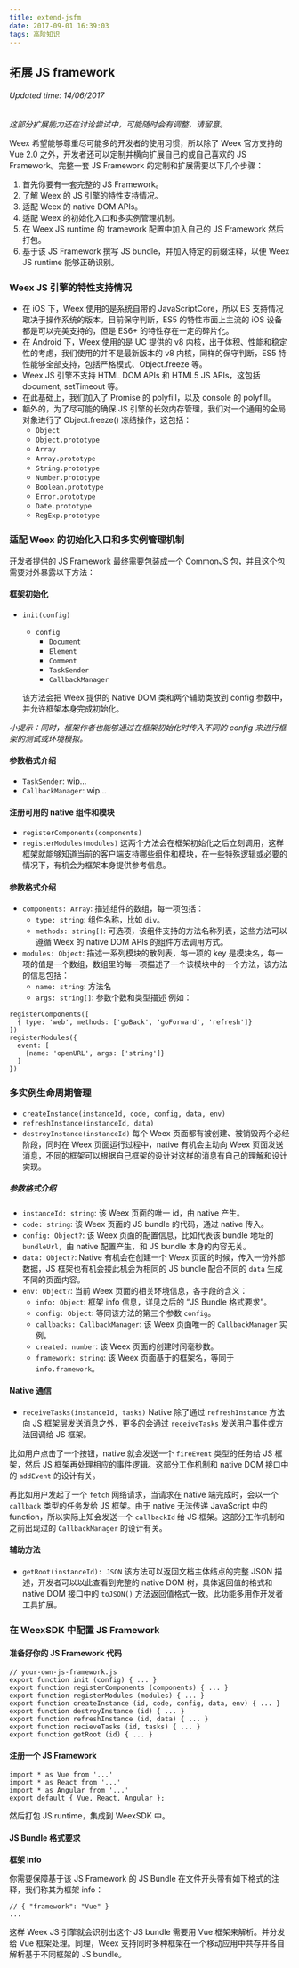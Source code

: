 ```yaml
---
title: extend-jsfm
date: 2017-09-01 16:39:03
tags: 高阶知识
---
```


## 拓展 JS framework
###### Updated time: 14/06/2017
_这部分扩展能力还在讨论尝试中，可能随时会有调整，请留意。_

Weex 希望能够尊重尽可能多的开发者的使用习惯，所以除了 Weex 官方支持的 Vue 2.0 之外，开发者还可以定制并横向扩展自己的或自己喜欢的 JS Framework。完整一套 JS Framework 的定制和扩展需要以下几个步骤：

  1. 首先你要有一套完整的 JS Framework。
  2. 了解 Weex 的 JS 引擎的特性支持情况。
  3. 适配 Weex 的 native DOM APIs。
  4. 适配 Weex 的初始化入口和多实例管理机制。
  5. 在 Weex JS runtime 的 framework 配置中加入自己的 JS Framework 然后打包。
  6. 基于该 JS Framework 撰写 JS bundle，并加入特定的前缀注释，以便 Weex JS runtime 能够正确识别。

### Weex JS 引擎的特性支持情况
* 在 iOS 下，Weex 使用的是系统自带的 JavaScriptCore，所以 ES 支持情况取决于操作系统的版本。目前保守判断，ES5 的特性市面上主流的 iOS 设备都是可以完美支持的，但是 ES6+ 的特性存在一定的碎片化。
* 在 Android 下，Weex 使用的是 UC 提供的 v8 内核，出于体积、性能和稳定性的考虑，我们使用的并不是最新版本的 v8 内核，同样的保守判断，ES5 特性能够全部支持，包括严格模式、Object.freeze 等。
* Weex JS 引擎不支持 HTML DOM APIs 和 HTML5 JS APIs，这包括 document, setTimeout 等。
* 在此基础上，我们加入了 Promise 的 polyfill，以及 console 的 polyfill。
* 额外的，为了尽可能的确保 JS 引擎的长效内存管理，我们对一个通用的全局对象进行了 Object.freeze() 冻结操作，这包括：
  * `Object`
  * `Object.prototype`
  * `Array`
  * `Array.prototype`
  * `String.prototype`
  * `Number.prototype`
  * `Boolean.prototype`
  * `Error.prototype`
  * `Date.prototype`
  * `RegExp.prototype`

### 适配 Weex 的初始化入口和多实例管理机制
开发者提供的 JS Framework 最终需要包装成一个 CommonJS 包，并且这个包需要对外暴露以下方法：

#### 框架初始化
* `init(config)`
  * `config`
    * `Document`
    * `Element`
    * `Comment`
    * `TaskSender`
    * `CallbackManager`

  该方法会把 Weex 提供的 Native DOM 类和两个辅助类放到 config 参数中，并允许框架本身完成初始化。

_小提示：同时，框架作者也能够通过在框架初始化时传入不同的 config 来进行框架的测试或环境模拟。_

#### 参数格式介绍
* `TaskSender`: wip…
* `CallbackManager`: wip…

#### 注册可用的 native 组件和模块
* `registerComponents(components)`
* `registerModules(modules)`
这两个方法会在框架初始化之后立刻调用，这样框架就能够知道当前的客户端支持哪些组件和模块，在一些特殊逻辑或必要的情况下，有机会为框架本身提供参考信息。

#### 参数格式介绍
* `components: Array`: 描述组件的数组，每一项包括：
  * `type: string`: 组件名称，比如 `div`。
  * `methods: string[]`: 可选项，该组件支持的方法名称列表，这些方法可以遵循 Weex 的 native DOM APIs 的组件方法调用方式。
* `modules: Object`: 描述一系列模块的散列表，每一项的 key 是模块名，每一项的值是一个数组，数组里的每一项描述了一个该模块中的一个方法，该方法的信息包括：
  * `name: string`: 方法名
  * `args: string[]`: 参数个数和类型描述
例如：
```
registerComponents([
  { type: 'web', methods: ['goBack', 'goForward', 'refresh']}
])
registerModules({
  event: [
    {name: 'openURL', args: ['string']}
  ]
})
```

### 多实例生命周期管理
* `createInstance(instanceId, code, config, data, env)`
* `refreshInstance(instanceId, data)`
* `destroyInstance(instanceId)`
每个 Weex 页面都有被创建、被销毁两个必经阶段，同时在 Weex 页面运行过程中，native 有机会主动向 Weex 页面发送消息，不同的框架可以根据自己框架的设计对这样的消息有自己的理解和设计实现。

##### 参数格式介绍
* `instanceId: string`: 该 Weex 页面的唯一 id，由 native 产生。
* `code: string`: 该 Weex 页面的 JS bundle 的代码，通过 native 传入。
* `config: Object?`: 该 Weex 页面的配置信息，比如代表该 bundle 地址的 `bundleUrl`，由 native 配置产生，和 JS bundle 本身的内容无关。
* `data: Object?`: Native 有机会在创建一个 Weex 页面的时候，传入一份外部数据，JS 框架也有机会接此机会为相同的 JS bundle 配合不同的 `data` 生成不同的页面内容。
* `env: Object?`: 当前 Weex 页面的相关环境信息，各字段的含义：
  * `info: Object`: 框架 info 信息，详见之后的 “JS Bundle 格式要求”。
  * `config: Object`: 等同该方法的第三个参数 `config`。
  * `callbacks: CallbackManager`: 该 Weex 页面唯一的 `CallbackManager` 实例。
  * `created: number`: 该 Weex 页面的创建时间毫秒数。
  * `framework: string`: 该 Weex 页面基于的框架名，等同于 `info.framework`。

#### Native 通信
* `receiveTasks(instanceId, tasks)`
Native 除了通过 `refreshInstance` 方法向 JS 框架层发送消息之外，更多的会通过 `receiveTasks` 发送用户事件或方法回调给 JS 框架。

比如用户点击了一个按钮，native 就会发送一个 `fireEvent` 类型的任务给 JS 框架，然后 JS 框架再处理相应的事件逻辑。这部分工作机制和 native DOM 接口中的 `addEvent` 的设计有关。

再比如用户发起了一个 `fetch` 网络请求，当请求在 native 端完成时，会以一个 `callback` 类型的任务发给 JS 框架。由于 native 无法传递 JavaScript 中的 function，所以实际上知会发送一个 `callbackId` 给 JS 框架。这部分工作机制和之前出现过的 `CallbackManager` 的设计有关。

#### 辅助方法
* `getRoot(instanceId): JSON`
该方法可以返回文档主体结点的完整 JSON 描述，开发者可以以此查看到完整的 native DOM 树，具体返回值的格式和 native DOM 接口中的 `toJSON()` 方法返回值格式一致。此功能多用作开发者工具扩展。

### 在 WeexSDK 中配置 JS Framework
#### 准备好你的 JS Framework 代码
```
// your-own-js-framework.js
export function init (config) { ... }
export function registerComponents (components) { ... }
export function registerModules (modules) { ... }
export function createInstance (id, code, config, data, env) { ... }
export function destroyInstance (id) { ... }
export function refreshInstance (id, data) { ... }
export function recieveTasks (id, tasks) { ... }
export function getRoot (id) { ... }
```
#### 注册一个 JS Framework
```
import * as Vue from '...'
import * as React from '...'
import * as Angular from '...'
export default { Vue, React, Angular };
```
然后打包 JS runtime，集成到 WeexSDK 中。

#### JS Bundle 格式要求
**框架 info**

你需要保障基于该 JS Framework 的 JS Bundle 在文件开头带有如下格式的注释，我们称其为框架 info：
```
// { "framework": "Vue" }
...
```
这样 Weex JS 引擎就会识别出这个 JS bundle 需要用 Vue 框架来解析。并分发给 Vue 框架处理。同理，Weex 支持同时多种框架在一个移动应用中共存并各自解析基于不同框架的 JS bundle。